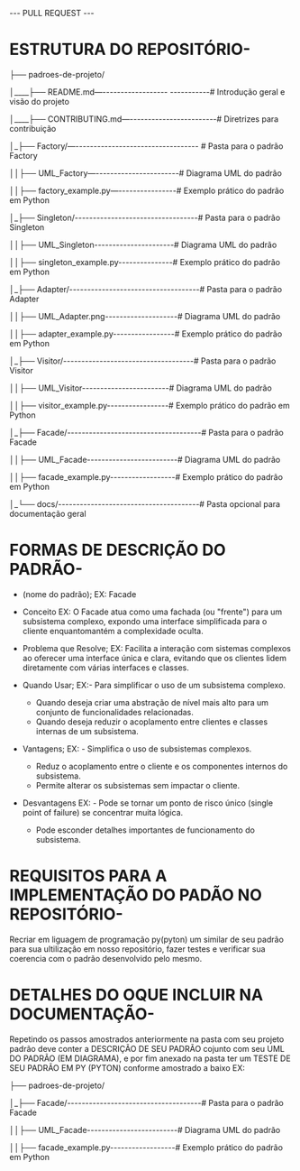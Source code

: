  --- PULL REQUEST ---
 
# ESTRUTURA DO REPOSITÓRIO-
 
├── padroes-de-projeto/

│____├── README.md—------------------ -----------# Introdução geral e visão do projeto

│____├── CONTRIBUTING.md—------------------------# Diretrizes para contribuição

│_├── Factory/—---------------------------------- # Pasta para o padrão Factory

│____│____├── UML_Factory—-----------------------# Diagrama UML do padrão

│____│____├── factory_example.py—----------------# Exemplo prático do padrão em Python

│_├── Singleton/----------------------------------# Pasta para o padrão Singleton

│____│____├── UML_Singleton----------------------# Diagrama UML do padrão

│____│____├── singleton_example.py---------------# Exemplo prático do padrão em Python

│_├── Adapter/------------------------------------# Pasta para o padrão Adapter

│____│____├── UML_Adapter.png--------------------# Diagrama UML do padrão

│____│____├── adapter_example.py-----------------# Exemplo prático do padrão em Python

│_├── Visitor/------------------------------------# Pasta para o padrão Visitor

│____│____├── UML_Visitor------------------------# Diagrama UML do padrão

│____│____├── visitor_example.py-----------------# Exemplo prático do padrão em Python

│_├── Facade/-------------------------------------# Pasta para o padrão Facade

│____│____├── UML_Facade-------------------------# Diagrama UML do padrão

│____│____├── facade_example.py------------------# Exemplo prático do padrão em Python

│_└── docs/---------------------------------------# Pasta opcional para documentação geral


# FORMAS DE DESCRIÇÃO DO PADRÃO-

- (nome do padrão);
EX: Facade

- Conceito
EX: O Facade atua como uma fachada (ou "frente") para um subsistema complexo, expondo uma 
interface simplificada para o cliente enquantomantém a complexidade oculta.

- Problema que Resolve;
EX: Facilita a interação com sistemas complexos ao oferecer uma interface única e clara, evitando que
os clientes lidem diretamente com várias interfaces e classes.


- Quando Usar;
EX:- Para simplificar o uso de um subsistema complexo.
   - Quando deseja criar uma abstração de nível mais alto para um conjunto de funcionalidades relacionadas.
   - Quando deseja reduzir o acoplamento entre clientes e classes internas de um subsistema.

- Vantagens;
EX: - Simplifica o uso de subsistemas complexos.
    - Reduz o acoplamento entre o cliente e os componentes internos do subsistema.
    - Permite alterar os subsistemas sem impactar o cliente.

 - Desvantagens
EX: - Pode se tornar um ponto de risco único (single point of failure) se concentrar muita lógica.
    - Pode esconder detalhes importantes de funcionamento do subsistema.   


# REQUISITOS PARA A IMPLEMENTAÇÃO DO PADÃO NO REPOSITÓRIO- 
Recriar em liguagem de programação py(pyton) um similar de seu padrão para sua ultilização em nosso repositório, fazer testes e verificar sua coerencia com o padrão desenvolvido pelo mesmo.

# DETALHES DO OQUE INCLUIR NA DOCUMENTAÇÃO-

Repetindo os passos amostrados anteriormente na pasta com seu projeto padrão deve conter a DESCRIÇÃO DE SEU PADRÃO cojunto com seu UML DO PADRÃO (EM DIAGRAMA), e por fim anexado na pasta ter um TESTE DE SEU PADRÃO EM PY (PYTON) conforme amostrado a baixo
EX:

├── padroes-de-projeto/

│_├── Facade/-------------------------------------# Pasta para o padrão Facade

│____│____├── UML_Facade-------------------------# Diagrama UML do padrão

│____│____├── facade_example.py------------------# Exemplo prático do padrão em Python

 
